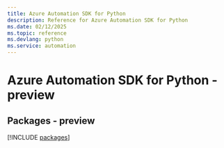 ```yaml
---
title: Azure Automation SDK for Python
description: Reference for Azure Automation SDK for Python
ms.date: 02/12/2025
ms.topic: reference
ms.devlang: python
ms.service: automation
---
```

# Azure Automation SDK for Python - preview
## Packages - preview
[!INCLUDE [packages](automation-index.md)]